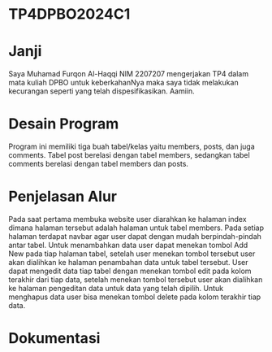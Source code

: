 # TP4DPBO2024C1

# Janji
Saya Muhamad Furqon Al-Haqqi NIM 2207207 mengerjakan TP4 dalam mata kuliah DPBO untuk keberkahanNya maka saya tidak melakukan kecurangan seperti yang telah dispesifikasikan. Aamiin.

# Desain Program
Program ini memiliki tiga buah tabel/kelas yaitu members, posts, dan juga comments. Tabel post berelasi dengan tabel members, sedangkan tabel comments berelasi dengan tabel members dan posts.

# Penjelasan Alur
Pada saat pertama membuka website user diarahkan ke halaman index dimana halaman tersebut adalah halaman untuk tabel members. Pada setiap halaman terdapat navbar agar user dapat dengan mudah berpindah-pindah antar tabel. Untuk menambahkan data user dapat menekan tombol Add New pada tiap halaman tabel, setelah user menekan tombol tersebut user akan dialihkan ke halaman penambahan data untuk tabel tersebut. User dapat mengedit data tiap tabel dengan menekan tombol edit pada kolom terakhir dari tiap data, setelah menekan tombol tersebut user akan dialihkan ke halaman pengeditan data untuk data yang telah dipilih. Untuk menghapus data user bisa menekan tombol delete pada kolom terakhir tiap data.

# Dokumentasi